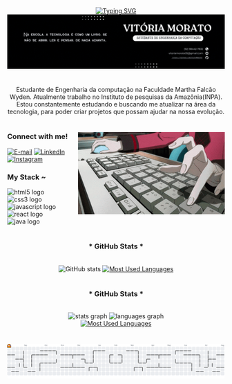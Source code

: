 <div align="center">
  <a href="https://git.io/typing-svg">
    <img src="https://readme-typing-svg.demolab.com?font=Fira+Code&weight=500&size=22&pause=1000&color=800080&center=true&vCenter=true&random=false&width=524&lines=%E2%8A%B9+The+render+is+complete.+%E2%8A%B9+" alt="Typing SVG">
  </a>

  </a>
</div>

<img align="center" alt="" src="src/header.gif">

#

<p align="center">Estudante de Engenharia da computação na Faculdade Martha Falcão Wyden. Atualmente trabalho no Instituto de pesquisas da Amazônia(INPA).
Estou constantemente estudando e buscando me atualizar na área da tecnologia, para poder criar projetos que possam ajudar na nossa evolução.
  
#

<img align="right" alt="" height="190px" src="src/desktop2.gif">

<h3 align="left">Connect with me!</h3>

[![E-mail](https://img.shields.io/badge/-Email-000?style=for-the-badge&logo=microsoft-outlook&logoColor=FF00F6&color=FFF)](mailto:vitoriamorato05@gmail.com)
[![LinkedIn](https://img.shields.io/badge/-LinkedIn-000?style=for-the-badge&logo=linkedin&logoColor=FF00F6&color=FFF)](https://www.linkedin.com/in/vitória-morato-9aab852b8/)
[![Instagram](https://img.shields.io/badge/-Instagram-000?style=for-the-badge&logo=instagram&logoColor=FF00F6&color=FFF)](https://www.instagram.com/morato_vih/)



<h3 align="left">My Stack ~</h3>

<div align="left">
  <img src="https://cdn.jsdelivr.net/gh/devicons/devicon/icons/html5/html5-original.svg" height="25" alt="html5 logo"  />
  <img width="8" />
  <img src="https://cdn.jsdelivr.net/gh/devicons/devicon/icons/css3/css3-original.svg" height="25" alt="css3 logo"  />
  <img width="8" />
  <img src="https://cdn.jsdelivr.net/gh/devicons/devicon/icons/javascript/javascript-plain.svg" height="25" alt="javascript logo"  />
  <img width="8" />
  <img src="https://cdn.jsdelivr.net/gh/devicons/devicon/icons/react/react-original.svg" height="25" alt="react logo"  />
  <img width="8" />
  <img src="https://cdn.jsdelivr.net/gh/devicons/devicon/icons/java/java-original.svg" height="25" alt="java logo"  />
  

#

<div style="text-align: center;" align="center">
  <h3>* GitHub Stats *</h3>
  <br>
  <img src="https://github-readme-stats-git-masterrstaa-rickstaa.vercel.app/api?username=VickyMorato&hide_title=true&show_icons=true&include_all_commits=false&count_private=true&line_height=25&hide=issues&bg_color=000&title_color=FF00F6&text_color=FFF&border_radius=3&border_color=36123c&icon_color=FF00F6&theme=jolly" alt="GitHub stats">


  <a href="https://github.com/VickyMorato/github-readme-stats">
    <img src="https://github-readme-stats-git-masterrstaa-rickstaa.vercel.app/api/top-langs/?username=VickyMorato&line_height=10&card_width=290&layout=compact&hide_title=false&count_private=true&langs_count=4&show_icons=true&title_color=FF00F6&hide=html,scss,less&bg_color=000&text_color=8B8B8B&border_radius=3&border_color=561760&count_private=true" alt="Most Used Languages">
</a>

  </a>
</div>


#

<div style="text-align: center;" align="center">
  <h3>* GitHub Stats *</h3>
  <br>
  <div align="center">
  <img src="https://github-readme-stats.vercel.app/api?username=VickyMorato&hide_title=false&hide_rank=false&show_icons=true&include_all_commits=true&count_private=true&disable_animations=false&theme=dracula&locale=en&hide_border=false" height="150" alt="stats graph"  />
  <img src="https://github-readme-stats.vercel.app/api/top-langs?username=VickyMorato&locale=en&hide_title=false&layout=compact&card_width=320&langs_count=5&theme=dracula&hide_border=false" height="150" alt="languages graph"  />
</div>

  <a href="https://github.com/VickyMorato/github-readme-stats">
    <img src="https://github-readme-stats-git-masterrstaa-rickstaa.vercel.app/api/top-langs/?username=VickyMorato&line_height=10&card_width=290&layout=compact&hide_title=false&count_private=true&langs_count=4&show_icons=true&title_color=FF00F6&hide=html,css&bg_color=000&text_color=8B8B8B&border_radius=3&border_color=561760&count_private=true" alt="Most Used Languages">
  </a>
</div>


#

<picture>
  <source media="(prefers-color-scheme: dark)" srcset="https://raw.githubusercontent.com/VickyMorato/VickyMorato/output/pacman-contribution-graph-dark.svg">
  <source media="(prefers-color-scheme: light)" srcset="https://raw.githubusercontent.com/VickyMorato/VickyMorato/output/pacman-contribution-graph.svg">
  <img alt="pacman contribution graph" src="https://raw.githubusercontent.com/VickyMorato/VickyMorato/output/pacman-contribution-graph.svg">
</picture>

###

